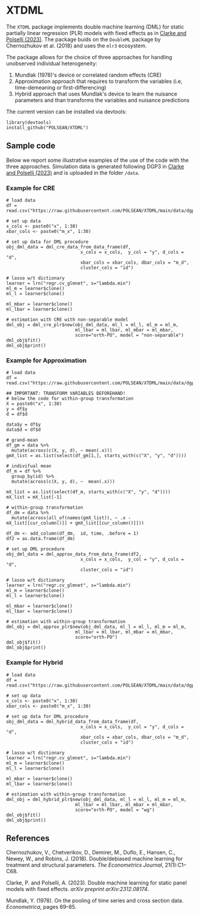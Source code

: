 # XTDML
The `XTDML` package implements double machine learning (DML) for static partially linear regression (PLR) models with fixed effects as in [Clarke and Polselli (2023)](https://arxiv.org/abs/2312.08174). The package buids on the `DoubleML` package by Chernozhukov et al. (2018) and uses the `mlr3` ecosystem.

The package allows for the choice of three approaches for handling unobserved individual heterogeneity:
1. Mundlak (1978)'s device or correlated random effects (CRE)
2. Approximation approach that requires to transform the variables (i.e, time-demeaning or first-differencing)
3. Hybrid approach that uses Mundlak's device to learn the nuisance parameters and than transforms the variables and nuisance predictions

The current version can be installed via devtools:
```
library(devtools)
install_github("POLSEAN/XTDML")
```
## Sample code
Below we report some illustrative examples of the use of the code with the three approaches. Simulation data is generated following DGP3 in [Clarke and Polselli (2023)](https://arxiv.org/abs/2312.08174) and is uploaded in the folder `/data`.

### Example for CRE
```
# load data
df = read.csv("https://raw.githubusercontent.com/POLSEAN/XTDML/main/data/dgp4_cre_short.csv")

# set up data
x_cols <- paste0("x", 1:30)
xbar_cols <- paste0("m_x", 1:30)

# set up data for DML procedure
obj_dml_data = dml_cre_data_from_data_frame(df,
                            x_cols = x_cols,  y_col = "y", d_cols = "d",
                            xbar_cols = xbar_cols, dbar_cols = "m_d",                                                 
                            cluster_cols = "id")

# lasso w/t dictionary
learner = lrn("regr.cv_glmnet", s="lambda.min")
ml_m = learner$clone()
ml_l = learner$clone()

ml_mbar = learner$clone()
ml_lbar = learner$clone()

# estimation with CRE with non-separable model
dml_obj = dml_cre_plr$new(obj_dml_data, ml_l = ml_l, ml_m = ml_m,
                          ml_lbar = ml_lbar, ml_mbar = ml_mbar,
                          score="orth-PO", model = "non-separable")
dml_obj$fit()
dml_obj$print()
```

### Example for Approximation
```
# load data
df = read.csv("https://raw.githubusercontent.com/POLSEAN/XTDML/main/data/dgp4_cre_short.csv")

## IMPORTANT: TRANSFORM VARIABLES BEFOREHAND!
# below the code for within-group transformation
X = paste0("x", 1:30)
y = df$y
d = df$d

data$y = df$y
data$d = df$d

# grand-mean
df_gm = data %>%
  mutate(across(c(X, y, d), ~ mean(.x)))
gmX_list = as.list(select(df_gm[1,], starts_with(c("X", "y", "d"))))

# indivifual mean
df_m = df %>%
  group_by(id) %>%
  mutate(across(c(X, y, d), ~  mean(.x)))

mX_list = as.list(select(df_m, starts_with(c("X", "y", "d"))))
mX_list = mX_list[-1]

# within-group transformation
df_dm = data %>%
  mutate(across(all_of(names(gmX_list)), ~ .x - mX_list[[cur_column()]] + gmX_list[[cur_column()]]))

df_dm <- add_column(df_dm,  id, time, .before = 1)
df2 = as.data.frame(df_dm)

# set up DML procedure
obj_dml_data = dml_approx_data_from_data_frame(df2,
                            x_cols = x_cols,  y_col = "y", d_cols = "d",
                            cluster_cols = "id")

# lasso w/t dictionary
learner = lrn("regr.cv_glmnet", s="lambda.min")
ml_m = learner$clone()
ml_l = learner$clone()

ml_mbar = learner$clone()
ml_lbar = learner$clone()

# estimation with within-group transformation
dml_obj = dml_approx_plr$new(obj_dml_data, ml_l = ml_l, ml_m = ml_m,
                          ml_lbar = ml_lbar, ml_mbar = ml_mbar,
                          score="orth-PO")
dml_obj$fit()
dml_obj$print()
```

### Example for Hybrid
```
# load data
df = read.csv("https://raw.githubusercontent.com/POLSEAN/XTDML/main/data/dgp4_cre_short.csv")

# set up data
x_cols <- paste0("x", 1:30)
xbar_cols <- paste0("m_x", 1:30)

# set up data for DML procedure
obj_dml_data = dml_hybrid_data_from_data_frame(df,
                            x_cols = x_cols,  y_col = "y", d_cols = "d",
                            xbar_cols = xbar_cols, dbar_cols = "m_d",                                                 
                            cluster_cols = "id")

# lasso w/t dictionary
learner = lrn("regr.cv_glmnet", s="lambda.min")
ml_m = learner$clone()
ml_l = learner$clone()

ml_mbar = learner$clone()
ml_lbar = learner$clone()

# estimation with within-group transformation
dml_obj = dml_hybrid_plr$new(obj_dml_data, ml_l = ml_l, ml_m = ml_m,
                          ml_lbar = ml_lbar, ml_mbar = ml_mbar,
                          score="orth-PO", model = "wg")
dml_obj$fit()
dml_obj$print()
```

## References
Chernozhukov, V., Chetverikov, D., Demirer, M., Duflo, E., Hansen, C., Newey, W., and Robins, J. (2018). Double/debiased machine learning for treatment and structural parameters. *The Econometrics Journal*, 21(1):C1–C68.

Clarke, P. and Polselli, A. (2023). Double machine learning for static panel models with fixed effects. *arXiv preprint arXiv:2312.08174*.

Mundlak, Y. (1978). On the pooling of time series and cross section data. *Econometrica*, pages 69–85.
